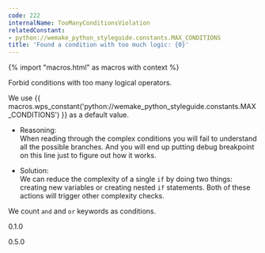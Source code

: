 ```yaml
---
code: 222
internalName: TooManyConditionsViolation
relatedConstant:
- python://wemake_python_styleguide.constants.MAX_CONDITIONS
title: 'Found a condition with too much logic: {0}'
---
```


{% import "macros.html" as macros with context %}

Forbid conditions with too many logical operators.

We use {{ macros.wps_constant('python://wemake_python_styleguide.constants.MAX_CONDITIONS') }} as a default
value.

  - Reasoning:  
    When reading through the complex conditions you will fail to
    understand all the possible branches. And you will end up putting
    debug breakpoint on this line just to figure out how it works.

  - Solution:  
    We can reduce the complexity of a single `if` by doing two things:
    creating new variables or creating nested `if` statements. Both of
    these actions will trigger other complexity checks.

We count `and` and `or` keywords as conditions.

<div class="versionadded">

0.1.0

</div>

<div class="versionchanged">

0.5.0

</div>